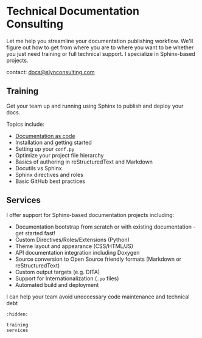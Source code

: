 # Technical Documentation Consulting

Let me help you streamline your documentation publishing workflow. We'll figure out how to get from where you are to where you want to be whether you just need training or full technical support. I specialize in Sphinx-based projects.

contact: [docs@slynconsulting.com](mailto:docs@slynconsulting.com)

## Training

Get your team up and running using Sphinx to publish and deploy your docs.

Topics include:

- [Documentation as code](docs_as_code.md)
- Installation and getting started
- Setting up your `conf.py`
- Optimize your project file hierarchy
- Basics of authoring in reStructuredText and Markdown
- Docutils vs Sphinx
- Sphinx directives and roles
- Basic GitHub best practices

## Services

I offer support for Sphinx-based documentation projects including:

- Documentation bootstrap from scratch or with existing documentation - get started fast!
- Custom Directives/Roles/Extensions (Python)
- Theme layout and appearance (CSS/HTML/JS)
- API documentation integration including Doxygen
- Source conversion to Open Source friendly formats (Markdown or reStructuredText)
- Custom output targets (e.g. DITA)
- Support for Internationalization (`.po` files)
- Automated build and deployment

I can help your team avoid uneccessary code maintenance and technical debt


```{toctree}
:hidden:

training
services
```

